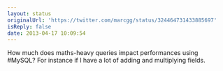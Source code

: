 ```yaml
---
layout: status
originalUrl: 'https://twitter.com/marcgg/status/324464731433885697'
isReply: false
date: 2013-04-17 10:09:54
---
```


How much does maths-heavy queries impact performances using #MySQL? For instance if I have a lot of adding and multiplying fields.
